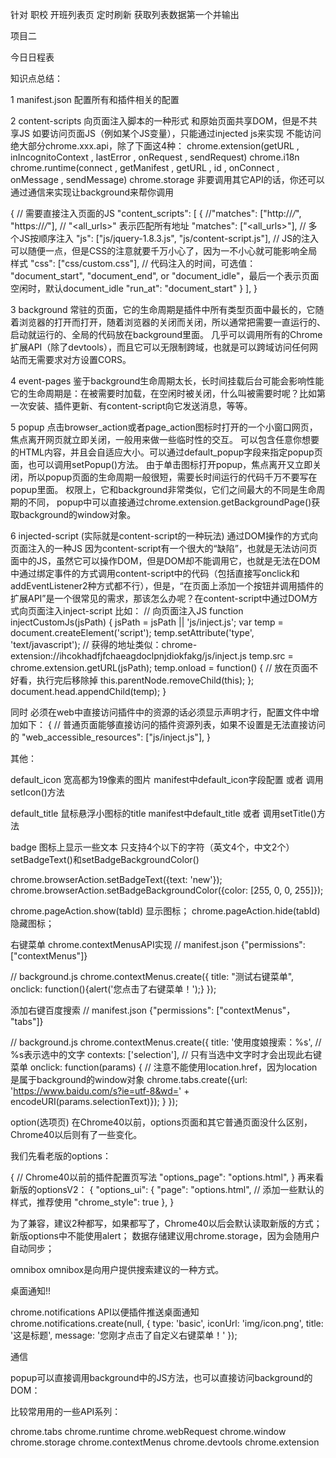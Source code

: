 
针对 职校 开班列表页
定时刷新 获取列表数据第一个并输出


项目二

今日日程表


知识点总结：


1   manifest.json
配置所有和插件相关的配置


2   content-scripts
向页面注入脚本的一种形式
和原始页面共享DOM，但是不共享JS
如要访问页面JS（例如某个JS变量），只能通过injected js来实现
不能访问绝大部分chrome.xxx.api，除了下面这4种：
chrome.extension(getURL , inIncognitoContext , lastError , onRequest , sendRequest)
chrome.i18n
chrome.runtime(connect , getManifest , getURL , id , onConnect , onMessage , sendMessage)
chrome.storage
非要调用其它API的话，你还可以通过通信来实现让background来帮你调用

{
    // 需要直接注入页面的JS
    "content_scripts": 
    [
        {
            //"matches": ["http://*/*", "https://*/*"],
            // "<all_urls>" 表示匹配所有地址
            "matches": ["<all_urls>"],
            // 多个JS按顺序注入
            "js": ["js/jquery-1.8.3.js", "js/content-script.js"],
            // JS的注入可以随便一点，但是CSS的注意就要千万小心了，因为一不小心就可能影响全局样式
            "css": ["css/custom.css"],
            // 代码注入的时间，可选值： "document_start", "document_end", or "document_idle"，最后一个表示页面空闲时，默认document_idle
            "run_at": "document_start"
        }
    ],
}


3   background
常驻的页面，它的生命周期是插件中所有类型页面中最长的，它随着浏览器的打开而打开，随着浏览器的关闭而关闭，所以通常把需要一直运行的、启动就运行的、全局的代码放在background里面。
几乎可以调用所有的Chrome扩展API（除了devtools），而且它可以无限制跨域，也就是可以跨域访问任何网站而无需要求对方设置CORS。

4   event-pages
鉴于background生命周期太长，长时间挂载后台可能会影响性能
它的生命周期是：在被需要时加载，在空闲时被关闭，什么叫被需要时呢？比如第一次安装、插件更新、有content-script向它发送消息，等等。

5   popup
点击browser_action或者page_action图标时打开的一个小窗口网页，焦点离开网页就立即关闭，一般用来做一些临时性的交互。
可以包含任意你想要的HTML内容，并且会自适应大小。可以通过default_popup字段来指定popup页面，也可以调用setPopup()方法。
由于单击图标打开popup，焦点离开又立即关闭，所以popup页面的生命周期一般很短，需要长时间运行的代码千万不要写在popup里面。
权限上，它和background非常类似，它们之间最大的不同是生命周期的不同，
popup中可以直接通过chrome.extension.getBackgroundPage()获取background的window对象。

6    injected-script (实际就是content-script的一种玩法)
通过DOM操作的方式向页面注入的一种JS
因为content-script有一个很大的“缺陷”，也就是无法访问页面中的JS，虽然它可以操作DOM，但是DOM却不能调用它，也就是无法在DOM中通过绑定事件的方式调用content-script中的代码（包括直接写onclick和addEventListener2种方式都不行），但是，“在页面上添加一个按钮并调用插件的扩展API”是一个很常见的需求，那该怎么办呢？在content-script中通过DOM方式向页面注入inject-script 比如：
// 向页面注入JS
function injectCustomJs(jsPath)
{
    jsPath = jsPath || 'js/inject.js';
    var temp = document.createElement('script');
    temp.setAttribute('type', 'text/javascript');
    // 获得的地址类似：chrome-extension://ihcokhadfjfchaeagdoclpnjdiokfakg/js/inject.js
    temp.src = chrome.extension.getURL(jsPath);
    temp.onload = function()
    {
        // 放在页面不好看，执行完后移除掉
        this.parentNode.removeChild(this);
    };
    document.head.appendChild(temp);
}

同时 必须在web中直接访问插件中的资源的话必须显示声明才行，配置文件中增加如下：
{
    // 普通页面能够直接访问的插件资源列表，如果不设置是无法直接访问的
    "web_accessible_resources": ["js/inject.js"],
}


其他：

default_icon
宽高都为19像素的图片 manifest中default_icon字段配置 或者 调用setIcon()方法


default_title
鼠标悬浮小图标的title manifest中default_title 或者 调用setTitle()方法 

badge 
图标上显示一些文本 只支持4个以下的字符（英文4个，中文2个）setBadgeText()和setBadgeBackgroundColor()

chrome.browserAction.setBadgeText({text: 'new'});
chrome.browserAction.setBadgeBackgroundColor({color: [255, 0, 0, 255]});

chrome.pageAction.show(tabId) 显示图标；
chrome.pageAction.hide(tabId) 隐藏图标；

 右键菜单
 chrome.contextMenusAPI实现
 // manifest.json
{"permissions": ["contextMenus"]}

// background.js
chrome.contextMenus.create({
    title: "测试右键菜单",
    onclick: function(){alert('您点击了右键菜单！');}
});

添加右键百度搜索
// manifest.json
{"permissions": ["contextMenus"， "tabs"]}

// background.js
chrome.contextMenus.create({
    title: '使用度娘搜索：%s', // %s表示选中的文字
    contexts: ['selection'], // 只有当选中文字时才会出现此右键菜单
    onclick: function(params)
    {
        // 注意不能使用location.href，因为location是属于background的window对象
        chrome.tabs.create({url: 'https://www.baidu.com/s?ie=utf-8&wd=' + encodeURI(params.selectionText)});
    }
});


option(选项页)
在Chrome40以前，options页面和其它普通页面没什么区别，Chrome40以后则有了一些变化。

我们先看老版的options：

{
    // Chrome40以前的插件配置页写法
    "options_page": "options.html",
}
再来看新版的optionsV2：
{
    "options_ui":
    {
        "page": "options.html",
        // 添加一些默认的样式，推荐使用
        "chrome_style": true
    },
}

为了兼容，建议2种都写，如果都写了，Chrome40以后会默认读取新版的方式；
新版options中不能使用alert；
数据存储建议用chrome.storage，因为会随用户自动同步；

omnibox
omnibox是向用户提供搜索建议的一种方式。

桌面通知!!

chrome.notifications API以便插件推送桌面通知
chrome.notifications.create(null, {
    type: 'basic',
    iconUrl: 'img/icon.png',
    title: '这是标题',
    message: '您刚才点击了自定义右键菜单！'
});


通信

popup可以直接调用background中的JS方法，也可以直接访问background的DOM：




比较常用用的一些API系列：

chrome.tabs
chrome.runtime
chrome.webRequest
chrome.window
chrome.storage
chrome.contextMenus
chrome.devtools
chrome.extension
